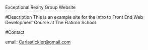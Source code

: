 Exceptional Realty Group Website

#Description
This is an example site for the Intro to Front End Web Development Course at The Flatiron School

#Contact

email: Carlastickler@gmail.com